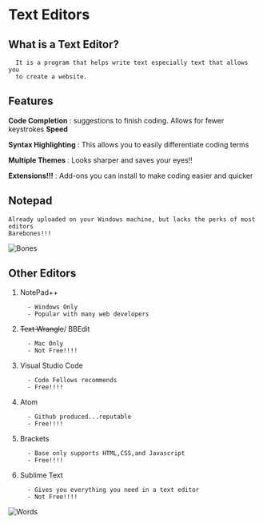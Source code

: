 # Text Editors

## What is a Text Editor?
   
      It is a program that helps write text especially text that allows you
      to create a website.
  
## Features
  
   **Code Completion** : suggestions to finish coding. Allows for fewer keystrokes **Speed**     
   
   **Syntax Highlighting** : This allows you to easily differentiate coding terms
   
   **Multiple Themes** : Looks sharper and saves your eyes!!
   
   **Extensions!!!** : Add-ons you can install to make coding easier and quicker
                      
## Notepad
      
    Already uploaded on your Windows machine, but lacks the perks of most editors
    Barebones!!!
   ![Bones](https://www.tattooforaweek.com/images/dancing-skeleton-fake-tattoos_med.jpeg)
 
## Other Editors
 
   1. NotePad++
   
            - Windows Only
            - Popular with many web developers
            
   2. ~~Text Wrangle~~/ BBEdit
   
            - Mac Only
            - Not Free!!!!
            
   3. Visual Studio Code
  
            - Code Fellows recommends
            - Free!!!!
            
   4. Atom
   
            - Github produced...reputable
            - Free!!!!
            
   5. Brackets
   
            - Base only supports HTML,CSS,and Javascript
            - Free!!!!
            
   6. Sublime Text
   
            - Gives you everything you need in a text editor
            - Not Free!!!! 
   

![Words](https://3erc1e4bvanrdzas82cngnw1-wpengine.netdna-ssl.com/wp-content/uploads/2019/08/00-little-known-words-that-will-help-you-win-Scrabble-GettyImages-585792794-770.jpg)

  
